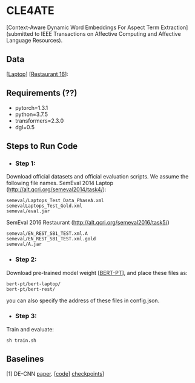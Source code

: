 # CLE4ATE
[Context-Aware Dynamic Word Embeddings For
Aspect Term Extraction](submitted to IEEE Transactions on Affective Computing and Affective Language Resources). 

## Data
[[Laptop](https://github.com/leekum2018/CLE4ATE/tree/main/Laptops_flat)]
[[Restaurant 16](https://github.com/leekum2018/CLE4ATE/tree/main/Restaurants16_flat)]:

## Requirements (??)
* pytorch=1.3.1
* python=3.7.5
* transformers=2.3.0
* dgl=0.5

## Steps to Run Code
- ### Step 1: 
Download official datasets and official evaluation scripts.
We assume the following file names.
SemEval 2014 Laptop (http://alt.qcri.org/semeval2014/task4/):
```
semeval/Laptops_Test_Data_PhaseA.xml
semevalLaptops_Test_Gold.xml
semeval/eval.jar
```
SemEval 2016 Restaurant (http://alt.qcri.org/semeval2016/task5/)
```
semeval/EN_REST_SB1_TEST.xml.A
semeval/EN_REST_SB1_TEST.xml.gold
semeval/A.jar
```

- ### Step 2: 
Download pre-trained model weight [[BERT-PT](https://github.com/howardhsu/BERT-for-RRC-ABSA/blob/master/pytorch-pretrained-bert.md)], and place these files as:
```
bert-pt/bert-laptop/
bert-pt/bert-rest/
```
you can also specify the address of these files in config.json.

- ### Step 3: 
Train and evaluate:
```
sh train.sh
```

## Baselines 

[1] DE-CNN [paper](https://www.aclweb.org/anthology/N19-1242.pdf). [[code](https://github.com/howardhsu/BERT-for-RRC-ABSA/blob/master/pytorch-pretrained-bert.md)] [checkpoints](https://github.com/howardhsu/BERT-for-RRC-ABSA/blob/master/pytorch-pretrained-bert.md)]


